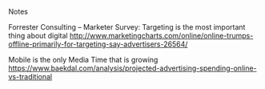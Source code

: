 Notes

Forrester Consulting – Marketer Survey: Targeting is the most important thing about digital
http://www.marketingcharts.com/online/online-trumps-offline-primarily-for-targeting-say-advertisers-26564/

Mobile is the only Media Time that is growing
https://www.baekdal.com/analysis/projected-advertising-spending-online-vs-traditional